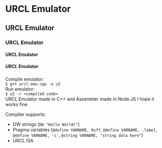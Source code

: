 # URCL Emulator
## URCL Emulator
### URCL Emulator
#### URCL Emulator
##### URCL Emulator
Compile emulator:<br>
`$ g++ urcl-emu.cpp -o u2`<br>
Run emulator:<br>
`$ u2 -r <compiled code>`<br>
URCL Emulator made in C++ and Assembler made in Node.JS
I hope it works fine

Compiler supports:
- DW strings (`DW "Hello World!"`)
- Pragma variables (`@define VARNAME, 0xff`, `@define VARNAME, .label`, `@define VARNAME, 'c'`, `@string VARNAME, "string data here"`)
- URCL ISA
